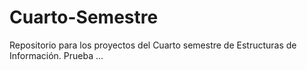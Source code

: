 # Cuarto-Semestre
Repositorio para los proyectos del Cuarto semestre de Estructuras de Información.
Prueba 
...
